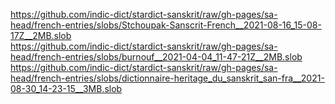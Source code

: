 https://github.com/indic-dict/stardict-sanskrit/raw/gh-pages/sa-head/french-entries/slobs/Stchoupak-Sanscrit-French__2021-08-16_15-08-17Z__2MB.slob  
https://github.com/indic-dict/stardict-sanskrit/raw/gh-pages/sa-head/french-entries/slobs/burnouf__2021-04-04_11-47-21Z__2MB.slob  
https://github.com/indic-dict/stardict-sanskrit/raw/gh-pages/sa-head/french-entries/slobs/dictionnaire-heritage_du_sanskrit_san-fra__2021-08-30_14-23-15__3MB.slob  

